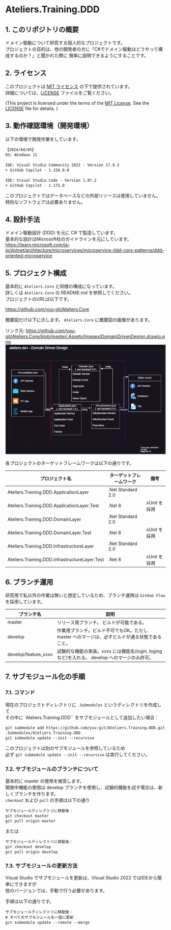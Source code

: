 # Ateliers.Training.DDD 

## 1. このリポジトリの概要
ドメイン駆動について研究する個人的なプロジェクトです。  
プロジェクトの目的は、他の開発者の方に「C#でドメイン駆動はどうやって構成するのか？」と聞かれた際に
簡単に説明できるようにすることです。

## 2. ライセンス

このプロジェクトは [MIT ライセンス](LICENSE) の下で提供されています。  
詳細については、[LICENSE](LICENSE) ファイルをご覧ください。  
  
(This project is licensed under the terms of the [MIT License](LICENSE). See the [LICENSE](LICENSE) file for details. )


## 3. 動作確認環境（開発環境）

以下の環境で開発作業をしています。

```
【2024/04/05】
OS: Windows 11

IDE: Visual Studio Community 2022 - Version 17.9.3 
+ GitHub Copilot - 1.156.0.0

IDE: Visual Studio Code - Version 1.87.2
+ GitHub Copilot - 1.175.0
```

このプロジェクトではデータベースなどの外部リソースは使用していません。  
特別なソフトウェアは必要ありません。

## 4. 設計手法

ドメイン駆動設計 (DDD) を元に C# で製造しています。  
基本的な設計はMicrosoft社のガイドラインを元にしています。  
https://learn.microsoft.com/ja-jp/dotnet/architecture/microservices/microservice-ddd-cqrs-patterns/ddd-oriented-microservice

## 5. プロジェクト構成

基本的に `Ateliers.Core` と同様の構成になっています。  
詳しくは `Ateliers.Core` の README.md を参照してください。  
プロジェクトのURLは以下です。
  
https://github.com/yuu-git/Ateliers.Core  
  
概要図だけ以下に示します。  `Ateliers.Core` に概要図の画像があります。
  
リンク元: https://github.com/yuu-git/Ateliers.Core/blob/master/.Assets/Images/DomainDrivenDesign.drawio.png
![概要図](https://github.com/yuu-git/Ateliers.Core/blob/master/.Assets/Images/DomainDrivenDesign.drawio.png)

各プロジェクトのターゲットフレームワークは以下の通りです。

|プロジェクト名|ターゲットフレームワーク|備考|
|---|---|---|
|Ateliers.Training.DDD.ApplicationLayer|.Net Standard 2.0||
|Ateliers.Training.DDD.ApplicationLayer.Test|.Net 8|xUnit を採用|
|Ateliers.Training.DDD.DomainLayer|.Net Standard 2.0||
|Ateliers.Training.DDD.DomainLayer.Test|.Net 8|xUnit を採用|
|Ateliers.Training.DDD.InfrastructureLayer|.Net Standard 2.0||
|Ateliers.Training.DDD.InfrastructureLayer.Test|.Net 8|xUnit を採用|

## 6. ブランチ運用

研究用で私以外の作業は無いと想定しているため、ブランチ運用は `GitHub Flow` を採用しています。  

|ブランチ名|説明|
|---|---|
|master|リリース用ブランチ。 ビルドが可能である。|
|develop|作業用ブランチ。ビルド不可でもOK。ただし master へのマージは、必ずビルドが通る状態であること。|
|develop/feature_xxxx|試験的な機能の実装。xxxx には機能名(login, loging など)を入れる。 develop へのマージのみ許可。|
  

## 7. サブモジュール化の手順

### 7.1. コマンド

現在のプロジェクトディレクトリに `.Submodules` というディレクトリを作成して  
その中に `Ateliers.Training.DDD`` をサブモジュールとして追加したい場合：
```
git submodule add https://github.com/yuu-git/Ateliers.Training.DDD.git .Submodules/Ateliers.Training.DDD
git submodule update --init --recursive
```

このプロジェクトは別のサブモジュールを参照しているため  
必ず `git submodule update --init --recursive` は実行してください。

### 7.2. サブモジュールのブランチについて

基本的に master の使用を推奨します。  
開発中機能の使用は develop ブランチを使用し、試験的機能を試す場合は、新しくブランチを作ります。  
`checkout` および `pull` の手順は以下の通り  
```
サブモジュールディレクトリに移動後：
git checkout master
git pull origin master
```
または
```
サブモジュールディレクトリに移動後：
git checkout develop
git pull origin develop
```

### 7.3. サブモジュールの更新方法

Visual Studio でサブモジュールを更新は、Visual Studio 2022 ではIDEから簡単にできますが  
他のバージョンでは、手動で行う必要があります。

手順は以下の通りです。
```
サブモジュールディレクトリに移動後：
# すべてのサブモジュールを一度に更新
git submodule update --remote --merge
```
